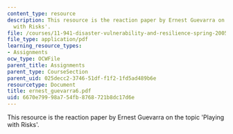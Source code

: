 ```yaml
---
content_type: resource
description: This resource is the reaction paper by Ernest Guevarra on the topic 'Playing
  with Risks'.
file: /courses/11-941-disaster-vulnerability-and-resilience-spring-2005/6670e79998a754fb8768721b8dc17d6e_ernest_guevarra6.pdf
file_type: application/pdf
learning_resource_types:
- Assignments
ocw_type: OCWFile
parent_title: Assignments
parent_type: CourseSection
parent_uid: 025decc2-3746-51df-f1f2-1fd5ad489b6e
resourcetype: Document
title: ernest_guevarra6.pdf
uid: 6670e799-98a7-54fb-8768-721b8dc17d6e
---
```

This resource is the reaction paper by Ernest Guevarra on the topic 'Playing with Risks'.

